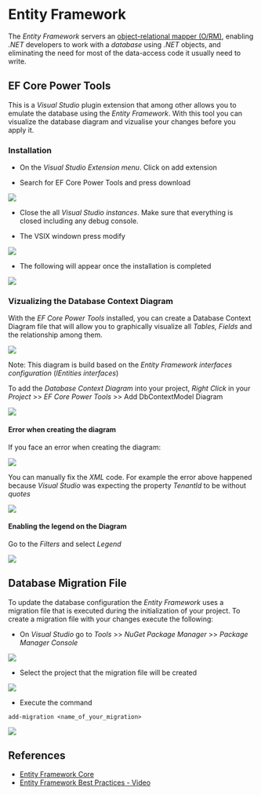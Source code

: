 # Entity Framework

The *Entity Framework* servers an [object-relational mapper (O/RM)](https://en.wikipedia.org/wiki/Object-relational_mapping), enabling *.NET* developers to work with a *database* using *.NET* objects, and eliminating the need for most of the data-access code it usually need to write.

## EF Core Power Tools 

This is a *Visual Studio* plugin extension that among other allows you to emulate the database using the *Entity Framework*. With this tool you can visualize the database diagram and vizualise your changes before you apply it.

### Installation

- On the *Visual Studio Extension menu*. Click on add extension 

- Search for EF Core Power Tools and press download 

![]( https://media.githubusercontent.com/media/RogerioDosSantos/Wiki/master/docs/src/entity_framework/ef_core_power_tools.png )

- Close the all *Visual Studio instances*. Make sure that everything is closed including any debug console.

- The VSIX windown press modify

![]( https://media.githubusercontent.com/media/RogerioDosSantos/Wiki/master/docs/src/entity_framework/ef_core_power_tools_installation.png )

- The following will appear once the installation is completed 

![]( https://media.githubusercontent.com/media/RogerioDosSantos/Wiki/master/docs/src/entity_framework/ef_core_power_tools_installation_completed.png )

### Vizualizing the Database Context Diagram 

With the *EF Core Power Tools* installed, you can create a Database Context Diagram file that will allow you to graphically visualize all *Tables, Fields* and the relationship among them.

![]( https://media.githubusercontent.com/media/RogerioDosSantos/Wiki/master/docs/src/entity_framework/ef_core_db_context_model_diagram.png )

Note: This diagram is build based on the *Entity Framework interfaces configuration* (*IEntities interfaces*)

To add the *Database Context Diagram* into your project, *Right Click* in your *Project* >> *EF Core Power Tools* >> Add DbContextModel Diagram

![]( https://media.githubusercontent.com/media/RogerioDosSantos/Wiki/master/docs/src/entity_framework/ef_core_db_context_model_diagram_add.png )

#### Error when creating the diagram 

If you face an error when creating the diagram:

![]( https://media.githubusercontent.com/media/RogerioDosSantos/Wiki/master/docs/src/entity_framework/ef_core_db_context_model_diagram_error.png )

You can manually fix the *XML* code. For example the error above happened because *Visual Studio* was expecting the property *TenantId* to be without *quotes*

![]( https://media.githubusercontent.com/media/RogerioDosSantos/Wiki/master/docs/src/entity_framework/ef_core_db_context_model_diagram_error_fix.png )

#### Enabling the legend on the Diagram 

Go to the *Filters* and select *Legend*

![]( https://media.githubusercontent.com/media/RogerioDosSantos/Wiki/master/docs/src/entity_framework/ef_core_db_context_model_diagram_legend.png )

## Database Migration File

To update the database configuration the *Entity Framework* uses a migration file that is executed during the initialization of your project. To create a migration file with your changes execute the following:

- On *Visual Studio* go to *Tools* >> *NuGet Package Manager* >> *Package Manager Console* 

![]( https://media.githubusercontent.com/media/RogerioDosSantos/Wiki/master/docs/src/entity_framework/package_console_manager.png )

- Select the project that the migration file will be created 

![]( https://media.githubusercontent.com/media/RogerioDosSantos/Wiki/master/docs/src/entity_framework/package_console_manager_project.png )

- Execute the command 

```shell
add-migration <name_of_your_migration>
```

![]( https://media.githubusercontent.com/media/RogerioDosSantos/Wiki/master/docs/src/entity_framework/add_migration_command.png )



## References 

- [Entity Framework Core](https://docs.microsoft.com/en-us/ef/core/)
- [Entity Framework Best Practices - Video](https://www.youtube.com/watch?v=qkJ9keBmQWo)

